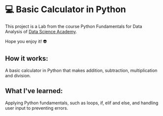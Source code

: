 # :computer: Basic Calculator in Python
This project is a Lab from the course Python Fundamentals for Data Analysis of [Data Science Academy](datascienceacademy.com.br).

Hope you enjoy it! 👽

## How it works:
A basic calculator in Python that makes addition, subtraction, multiplication and division.

## What I've learned:
Applying Python fundamentals, such as loops, if, elif and else, and handling user input to preventing errors.
